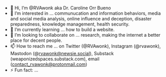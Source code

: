 - 👋 Hi, I’m @RVAwonk aka Dr. Caroline Orr Bueno
- 👀 I’m interested in ... communucation and information behaviors, media and social media analysis, online influence and deception, disaster preparedness, knowledge management, health security.
- 🌱 I’m currently learning ... how to build a website.
- 💞️ I’m looking to collaborate on ... research, making the internet a better place for decent people.
- 📫 How to reach me ... on Twitter (@RVAwonk), Instagram (@rvawonk), Mastodon (@rvawonk@newsie.social), Substack (weaponizedspaces.substack.com), email (contact_rvawonk@protonmail.com)
- ⚡ Fun fact: ... 

<!---
RVAwonk/RVAwonk is a ✨ special ✨ repository because its `README.md` (this file) appears on your GitHub profile.
You can click the Preview link to take a look at your changes.
--->
